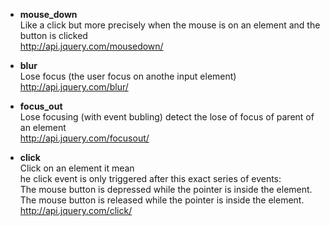 * **mouse_down**   
Like a click but more precisely when the mouse is on an element and the button is clicked   
http://api.jquery.com/mousedown/

* **blur**   
Lose focus (the user focus on anothe input element)   
http://api.jquery.com/blur/

* **focus_out**   
Lose focusing (with event bubling) detect the lose of focus of parent of an element   
http://api.jquery.com/focusout/

* **click**   
Click on an element it mean    
he click event is only triggered after this exact series of events:   
 The mouse button is depressed while the pointer is inside the element.   
 The mouse button is released while the pointer is inside the element.   
http://api.jquery.com/click/   